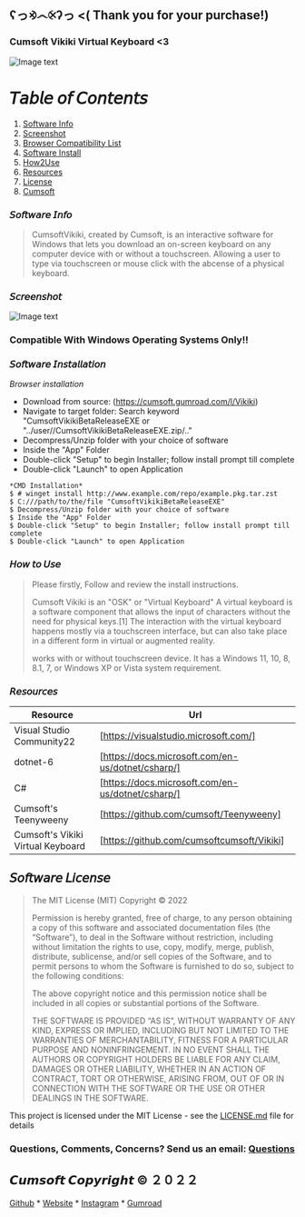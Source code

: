 ## ʕっ⨵෴⨴ʔっ <( Thank you for your purchase!)

### Cumsoft Vikiki Virtual Keyboard <3

![Image text](https://public-files.gumroad.com/e0foljuy8cl14df0clp8fufk4mgj)

# 𝘛𝘢𝘣𝘭𝘦 𝘰𝘧 𝘊𝘰𝘯𝘵𝘦𝘯𝘵𝘴
1. [Software Info](#Software-Info)
2. [Screenshot](#Screenshot)
3. [Browser Compatibility List](#Browser-Compatibility-List)
4. [Software Install](#Software-Install)
5. [How2Use](#How2Use)
6. [Resources](#Resources)
7. [License](#License)
8. [Cumsoft](#Cumsoft)

### 𝘚𝘰𝘧𝘵𝘸𝘢𝘳𝘦 𝘐𝘯𝘧𝘰
> CumsoftVikiki, created by Cumsoft, is an interactive software for Windows that
> lets you download an on-screen keyboard on any computer device with or without a touchscreen.
> Allowing a user to type via touchscreen or mouse click with the abcense of a physical keyboard.

### 𝘚𝘤𝘳𝘦𝘦𝘯𝘴𝘩𝘰𝘵
![Image text](https://github.com/cumsoftcumsoft/Vikiki/blob/bcedd1de962e5bec005a7de95e8dd3d8a4b75790/CumsoftVikikiBetaReleaseREADME.png)

### Compatible With Windows Operating Systems Only!!

### 𝘚𝘰𝘧𝘵𝘸𝘢𝘳𝘦 𝘐𝘯𝘴𝘵𝘢𝘭𝘭𝘢𝘵𝘪𝘰𝘯

*Browser installation*
- Download from source: (https://cumsoft.gumroad.com/l/Vikiki)
- Navigate to target folder: Search keyword "CumsoftVikikiBetaReleaseEXE or "../user//CumsoftVikikiBetaReleaseEXE.zip/.."
- Decompress/Unzip folder with your choice of software
- Inside the "App" Folder 
- Double-click "Setup" to begin Installer; follow install prompt till complete
- Double-click "Launch" to open Application
```
*CMD Installation*
$ # winget install http://www.example.com/repo/example.pkg.tar.zst
$ C:///path/to/the/file "CumsoftVikikiBetaReleaseEXE"
$ Decompress/Unzip folder with your choice of software
$ Inside the "App" Folder
$ Double-click "Setup" to begin Installer; follow install prompt till complete
$ Double-click "Launch" to open Application
```
### 𝘏𝘰𝘸 𝘵𝘰 𝘜𝘴𝘦
> Please firstly, Follow and review the install instructions. 
>
> Cumsoft Vikiki is an "OSK" or "Virtual Keyboard" 
> A virtual keyboard is a software component that allows the input of characters without the need for 
> physical keys.[1] The interaction with the virtual keyboard happens mostly via a touchscreen interface,
> but can also take place in a different form in virtual or augmented reality.
>
> works with or without touchscreen device. It has a Windows 11, 10, 8, 8.1, 7, or Windows XP or Vista system 
> requirement.

### 𝘙𝘦𝘴𝘰𝘶𝘳𝘤𝘦𝘴

| Resource | Url |
| ------ | ------ |
| Visual Studio Community22 | [https://visualstudio.microsoft.com/] |
| dotnet-6 | [https://docs.microsoft.com/en-us/dotnet/csharp/] |
| C# | [https://docs.microsoft.com/en-us/dotnet/csharp/] |
| Cumsoft's Teenyweeny | [https://github.com/cumsoft/Teenyweeny] |
| Cumsoft's Vikiki Virtual Keyboard | [https://github.com/cumsoftcumsoft/Vikiki] |

## 𝘚𝘰𝘧𝘵𝘸𝘢𝘳𝘦 𝘓𝘪𝘤𝘦𝘯𝘴𝘦
> The MIT License (MIT)
Copyright © 2022 <copyright holders>
>
> Permission is hereby granted, free of charge, to any person obtaining a copy of this software and associated documentation files (the “Software”), to deal in the Software without restriction, including without limitation the rights to use, copy, modify, merge, publish, distribute, sublicense, and/or sell copies of the Software, and to permit persons to whom the Software is furnished to do so, subject to the following conditions:
>
> The above copyright notice and this permission notice shall be included in all copies or substantial portions of the Software.
>
> THE SOFTWARE IS PROVIDED “AS IS”, WITHOUT WARRANTY OF ANY KIND, EXPRESS OR IMPLIED, INCLUDING BUT NOT LIMITED TO THE WARRANTIES OF MERCHANTABILITY, FITNESS FOR A PARTICULAR PURPOSE AND NONINFRINGEMENT. IN NO EVENT SHALL THE AUTHORS OR COPYRIGHT HOLDERS BE LIABLE FOR ANY CLAIM, DAMAGES OR OTHER LIABILITY, WHETHER IN AN ACTION OF CONTRACT, TORT OR OTHERWISE, ARISING FROM, OUT OF OR IN CONNECTION WITH THE SOFTWARE OR THE USE OR OTHER DEALINGS IN THE SOFTWARE.

This project is licensed under the MIT License - see the [LICENSE.md](LICENSE.md) file for details
### Questions, Comments, Concerns? Send us an email: [Questions](cumsoft.subscribe@gmail.com)
## 𝘾𝙪𝙢𝙨𝙤𝙛𝙩 𝘾𝙤𝙥𝙮𝙧𝙞𝙜𝙝𝙩 © ２０２２
[Github](https://github.com/cumsoft) * [Website](https://cumsoft.wixsite.com/cumsoft) * [Instagram](https://instagram.com/cumsoftcumsoft?igshid=YmMyMTA2M2Y=) * [Gumroad](https://cumsoft.gumroad.com/)
